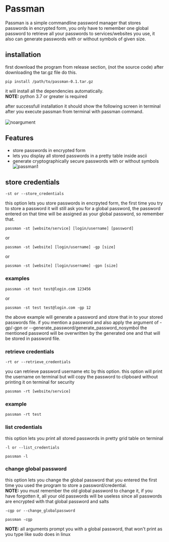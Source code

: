 # Passman
Passman is a simple commandline password manager that stores passwords in encrypted form, you only have to remember one global password to retrieve all your passwords to services/websites you use, it also can generate passwords with or without symbols of given size.

## installation
first download the program from release section, (not the source code) after downloading the tar.gz file do this.
```
pip install /path/to/passman-0.1.tar.gz
```
it will install all the dependencies automatically.<br>
**NOTE:** python 3.7 or greater is required

after successfull installation it should show the following screen in terminal after you execute passman from terminal with passman command.<br>
<Br>
![noargument](https://raw.githubusercontent.com/neelu0/passman/master/noargument.PNG)

## Features
* store passwords in encrypted form
* lets you display all stored passwords in a pretty table inside ascii
* generate cryptographically secure passwords with or without symbols<br>
![passman1](https://raw.githubusercontent.com/neelu0/passman/master/passman1.PNG)

## store credentials
```
-st or --store_credentials
```
this option lets you store passwords in encrpyted form, the first time you try to store a password it will still ask you for a global password, the password entered on that time will be assigned as your global password, so remember that.
```
passman -st [website/service] [login/username] [password]
```
or 
```
passman -st [website] [login/username] -gp [size]
```
or
```
passman -st [website] [login/username] -gpn [size]
```
### examples
```
passman -st test test@login.com 123456
```
or
```
passman -st test test@login.com -gp 12
```
the above example will generate a password and store that in to your stored passwords file. if you mention a password and also apply the argument of -gp/-gpn or --generate_password/generate_password_nosymbol the mentioned password will be overwritten by the generated one and that will be stored in password file.

### retrieve credentials
```
-rt or --retrieve_credentials
```
you can retrieve password username etc by this option. this option will print the username on terminal but will copy the password to clipboard without printing it on terminal for security
```
passman -rt [website/service]
```
### example
```
passman -rt test
```

### list credentials
this option lets you print all stored passwords in pretty grid table on terminal
```
-l or --list_credentials
```
```
passman -l
```

### change global password
this option lets you change the global password that you entered the first time you used the program to store a password/credential.<Br>
**NOTE:** you must remember the old global password to change it, if you have forgotten it, all your old passwords will be useless since all passwords are encrypted with that global password and salts

```
-cgp or --change_globalpassword
```
```
passman -cgp
```
**NOTE:** all arguments prompt you with a global password, that won't print as you type like sudo does in linux
